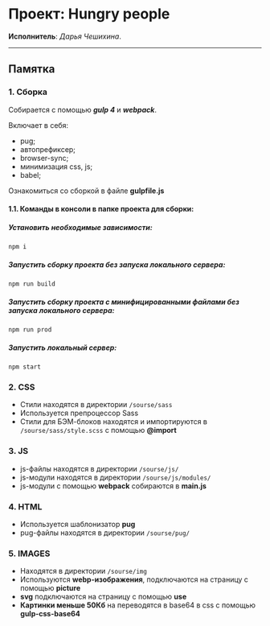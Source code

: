 # Проект: Hungry people

**Исполнитель**: _Дарья Чешихина_.<br>

---

## Памятка

### 1. Сборка

Собирается с помощью ***gulp 4*** и ***webpack***.

Включает в себя:

* pug;
* автопрефиксер;
* browser-sync;
* минимизация css, js;
* babel;

Ознакомиться со сборкой в файле **gulpfile.js**


#### 1.1. Команды в консоли в папке проекта для сборки:

##### Установить необходимые зависимости:

```
npm i
```
##### Запустить сборку проекта без запуска локального сервера:

```
npm run build
```

##### Запустить сборку проекта с минифицированными файлами без запуска локального сервера:

```
npm run prod
```
##### Запустить локальный сервер:

```
npm start
```


### 2. CSS

* Стили находятся в директории `/sourse/sass`
* Используется препроцессор Sass
* Стили для БЭМ-блоков находятся и импортируются в `/sourse/sass/style.scss` с помощью **@import**


### 3. JS

* js-файлы находятся в директории `/sourse/js/`
* js-модули находятся в директории `/sourse/js/modules/`
* js-модули с помощью **webpack** собираются в **main.js**


### 4. HTML

* Используется шаблонизатор **pug** 
* pug-файлы находятся в директории `/sourse/pug/`


### 5. IMAGES

* Находятся в директории `/sourse/img`
* Используются **webp-изображения**, подключаются на страницу с помощью **picture**
* **svg** подключаются на страницу с помощью **use**
* **Картинки меньше 50Кб** на переводятся в base64 в css с помощью **gulp-css-base64**
